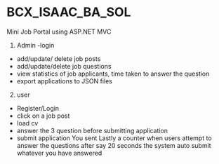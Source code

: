 # BCX_ISAAC_BA_SOL
Mini Job Portal using ASP.NET MVC


1. Admin
-login 
- add/update/ delete job posts
- add/update/delete job questions
- view statistics of job applicants, time taken to answer the question
- export applications to JSON files


2. user 
- Register/Login
- click on a job post
- load cv
- answer the 3 question before submitting application
- submit application
You sent
Lastly a counter when users attempt to answer the questions after say 20 seconds the system auto submit whatever you have answered
